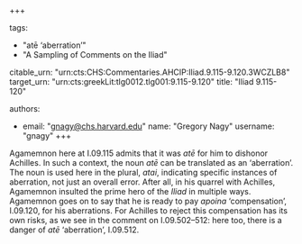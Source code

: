 +++

tags:
- "atē ‘aberration’"
- "A Sampling of Comments on the Iliad"

citable_urn: "urn:cts:CHS:Commentaries.AHCIP:Iliad.9.115-9.120.3WCZLB8"
target_urn: "urn:cts:greekLit:tlg0012.tlg001:9.115-9.120"
title: "Iliad 9.115-120"

authors:
- email: "gnagy@chs.harvard.edu"
  name: "Gregory Nagy"
  username: "gnagy"
+++

<p>Agamemnon here at I.09.115 admits that it was <em>atē</em> for him to dishonor Achilles. In such a context, the noun <em>atē</em> can be translated as an ‘aberration’. The noun is used here in the plural, <em>atai</em>, indicating specific instances of aberration, not just an overall error. After all, in his quarrel with Achilles, Agamemnon insulted the prime hero of the <em>Iliad</em> in multiple ways. Agamemnon goes on to say that he is ready to pay <em>apoina</em> ‘compensation’, I.09.120, for his aberrations. For Achilles to reject this compensation has its own risks, as we see in the comment on I.09.502–512: here too, there is a danger of <em>atē</em> ‘aberration’, Ι.09.512.  </p>